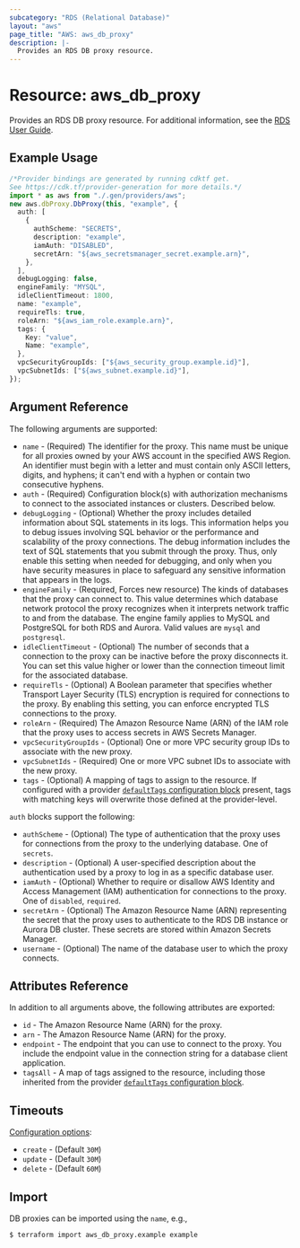 ```yaml
---
subcategory: "RDS (Relational Database)"
layout: "aws"
page_title: "AWS: aws_db_proxy"
description: |-
  Provides an RDS DB proxy resource.
---
```


# Resource: aws\_db\_proxy

Provides an RDS DB proxy resource. For additional information, see the [RDS User Guide](https://docs.aws.amazon.com/AmazonRDS/latest/UserGuide/rds-proxy.html).

## Example Usage

```typescript
/*Provider bindings are generated by running cdktf get.
See https://cdk.tf/provider-generation for more details.*/
import * as aws from "./.gen/providers/aws";
new aws.dbProxy.DbProxy(this, "example", {
  auth: [
    {
      authScheme: "SECRETS",
      description: "example",
      iamAuth: "DISABLED",
      secretArn: "${aws_secretsmanager_secret.example.arn}",
    },
  ],
  debugLogging: false,
  engineFamily: "MYSQL",
  idleClientTimeout: 1800,
  name: "example",
  requireTls: true,
  roleArn: "${aws_iam_role.example.arn}",
  tags: {
    Key: "value",
    Name: "example",
  },
  vpcSecurityGroupIds: ["${aws_security_group.example.id}"],
  vpcSubnetIds: ["${aws_subnet.example.id}"],
});

```

## Argument Reference

The following arguments are supported:

* `name` - (Required) The identifier for the proxy. This name must be unique for all proxies owned by your AWS account in the specified AWS Region. An identifier must begin with a letter and must contain only ASCII letters, digits, and hyphens; it can't end with a hyphen or contain two consecutive hyphens.
* `auth` - (Required) Configuration block(s) with authorization mechanisms to connect to the associated instances or clusters. Described below.
* `debugLogging` - (Optional) Whether the proxy includes detailed information about SQL statements in its logs. This information helps you to debug issues involving SQL behavior or the performance and scalability of the proxy connections. The debug information includes the text of SQL statements that you submit through the proxy. Thus, only enable this setting when needed for debugging, and only when you have security measures in place to safeguard any sensitive information that appears in the logs.
* `engineFamily` - (Required, Forces new resource) The kinds of databases that the proxy can connect to. This value determines which database network protocol the proxy recognizes when it interprets network traffic to and from the database. The engine family applies to MySQL and PostgreSQL for both RDS and Aurora. Valid values are `mysql` and `postgresql`.
* `idleClientTimeout` - (Optional) The number of seconds that a connection to the proxy can be inactive before the proxy disconnects it. You can set this value higher or lower than the connection timeout limit for the associated database.
* `requireTls` - (Optional) A Boolean parameter that specifies whether Transport Layer Security (TLS) encryption is required for connections to the proxy. By enabling this setting, you can enforce encrypted TLS connections to the proxy.
* `roleArn` - (Required) The Amazon Resource Name (ARN) of the IAM role that the proxy uses to access secrets in AWS Secrets Manager.
* `vpcSecurityGroupIds` - (Optional) One or more VPC security group IDs to associate with the new proxy.
* `vpcSubnetIds` - (Required) One or more VPC subnet IDs to associate with the new proxy.
* `tags` - (Optional) A mapping of tags to assign to the resource. If configured with a provider [`defaultTags` configuration block](https://registry.terraform.io/providers/hashicorp/aws/latest/docs#default_tags-configuration-block) present, tags with matching keys will overwrite those defined at the provider-level.

`auth` blocks support the following:

* `authScheme` - (Optional) The type of authentication that the proxy uses for connections from the proxy to the underlying database. One of `secrets`.
* `description` - (Optional) A user-specified description about the authentication used by a proxy to log in as a specific database user.
* `iamAuth` - (Optional) Whether to require or disallow AWS Identity and Access Management (IAM) authentication for connections to the proxy. One of `disabled`, `required`.
* `secretArn` - (Optional) The Amazon Resource Name (ARN) representing the secret that the proxy uses to authenticate to the RDS DB instance or Aurora DB cluster. These secrets are stored within Amazon Secrets Manager.
* `username` - (Optional) The name of the database user to which the proxy connects.

## Attributes Reference

In addition to all arguments above, the following attributes are exported:

* `id` - The Amazon Resource Name (ARN) for the proxy.
* `arn` - The Amazon Resource Name (ARN) for the proxy.
* `endpoint` - The endpoint that you can use to connect to the proxy. You include the endpoint value in the connection string for a database client application.
* `tagsAll` - A map of tags assigned to the resource, including those inherited from the provider [`defaultTags` configuration block](https://registry.terraform.io/providers/hashicorp/aws/latest/docs#default_tags-configuration-block).

## Timeouts

[Configuration options](https://developer.hashicorp.com/terraform/language/resources/syntax#operation-timeouts):

* `create` - (Default `30M`)
* `update` - (Default `30M`)
* `delete` - (Default `60M`)

## Import

DB proxies can be imported using the `name`, e.g.,

```console
$ terraform import aws_db_proxy.example example
```
